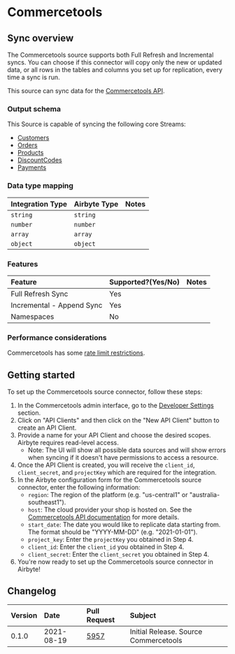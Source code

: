 # Commercetools

## Sync overview

The Commercetools source supports both Full Refresh and Incremental syncs. You can choose if this connector will copy only the new or updated data, or all rows in the tables and columns you set up for replication, every time a sync is run.

This source can sync data for the [Commercetools API](https://docs.commercetools.com/api/).

### Output schema

This Source is capable of syncing the following core Streams:

* [Customers](https://docs.commercetools.com/api/projects/customers)
* [Orders](https:///docs.commercetools.com/api/projects/orders)
* [Products](https://docs.commercetools.com/api/projects/products)
* [DiscountCodes](https://docs.commercetools.com/api/projects/discountCodes)
* [Payments](https://docs.commercetools.com/api/projects/payments)

### Data type mapping

| Integration Type | Airbyte Type | Notes |
| :--- | :--- | :--- |
| `string` | `string` |  |
| `number` | `number` |  |
| `array` | `array` |  |
| `object` | `object` |  |

### Features

| Feature | Supported?\(Yes/No\) | Notes |
| :--- | :--- | :--- |
| Full Refresh Sync | Yes |  |
| Incremental - Append Sync | Yes |  |
| Namespaces | No |  |

### Performance considerations

Commercetools has some [rate limit restrictions](https://docs.commercetools.com/api/limits).

## Getting started

To set up the Commercetools source connector, follow these steps:

1. In the Commercetools admin interface, go to the [Developer Settings](https://docs.commercetools.com/docs/developer-settings) section.
2. Click on "API Clients" and then click on the "New API Client" button to create an API Client.
3. Provide a name for your API Client and choose the desired scopes. Airbyte requires read-level access.
   * Note: The UI will show all possible data sources and will show errors when syncing if it doesn't have permissions to access a resource.
4. Once the API Client is created, you will receive the `client_id`, `client_secret`, and `projectKey` which are required for the integration.
5. In the Airbyte configuration form for the Commercetools source connector, enter the following information:
   * `region`: The region of the platform (e.g. "us-central1" or "australia-southeast1").
   * `host`: The cloud provider your shop is hosted on. See the [Commercetools API documentation](https://docs.commercetools.com/api/authorization) for more details.
   * `start_date`: The date you would like to replicate data starting from. The format should be "YYYY-MM-DD" (e.g. "2021-01-01").
   * `project_key`: Enter the `projectKey` you obtained in Step 4.
   * `client_id`: Enter the `client_id` you obtained in Step 4.
   * `client_secret`: Enter the `client_secret` you obtained in Step 4.
6. You're now ready to set up the Commercetools source connector in Airbyte!

## Changelog

| Version | Date       | Pull Request | Subject |
| :------ | :--------  | :-----       | :------ |
| 0.1.0   | 2021-08-19 | [5957](https://github.com/airbytehq/airbyte/pull/5957) | Initial Release. Source Commercetools |
